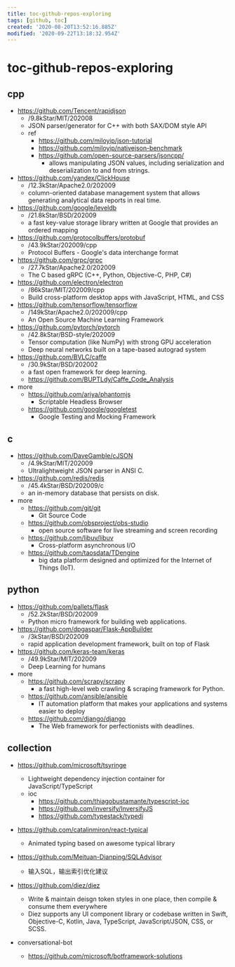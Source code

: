 ```yaml
---
title: toc-github-repos-exploring
tags: [github, toc]
created: '2020-08-20T13:52:16.885Z'
modified: '2020-09-22T13:18:32.954Z'
---
```


# toc-github-repos-exploring

## cpp

- https://github.com/Tencent/rapidjson
  - /9.8kStar/MIT/202008
  - JSON parser/generator for C++ with both SAX/DOM style API
  - ref
    - https://github.com/miloyip/json-tutorial
    - https://github.com/miloyip/nativejson-benchmark
    - https://github.com/open-source-parsers/jsoncpp/
      - allows manipulating JSON values, including serialization and deserialization to and from strings.
- https://github.com/yandex/ClickHouse
  - /12.3kStar/Apache2.0/202009
  - column-oriented database management system that allows generating analytical data reports in real time.
- https://github.com/google/leveldb
  - /21.8kStar/BSD/202009
  - a fast key-value storage library written at Google that provides an ordered mapping
- https://github.com/protocolbuffers/protobuf
  - /43.9kStar/202009/cpp
  - Protocol Buffers - Google's data interchange format
- https://github.com/grpc/grpc
  - /27.7kStar/Apache2.0/202009
  - The C based gRPC (C++, Python, Objective-C, PHP, C#)
- https://github.com/electron/electron
  - /86kStar/MIT/202009/cpp
  - Build cross-platform desktop apps with JavaScript, HTML, and CSS
- https://github.com/tensorflow/tensorflow
  - /149kStar/Apache2.0/202009/cpp
  - An Open Source Machine Learning Framework
- https://github.com/pytorch/pytorch
  - /42.8kStar/BSD-style/202009
  - Tensor computation (like NumPy) with strong GPU acceleration
  - Deep neural networks built on a tape-based autograd system
- https://github.com/BVLC/caffe
  - /30.9kStar/BSD/202002
  - a fast open framework for deep learning.
  - https://github.com/BUPTLdy/Caffe_Code_Analysis
- more
  - https://github.com/ariya/phantomjs
    - Scriptable Headless Browser
  - https://github.com/google/googletest
    - Google Testing and Mocking Framework

## c

- https://github.com/DaveGamble/cJSON
  - /4.9kStar/MIT/202009
  - Ultralightweight JSON parser in ANSI C.
- https://github.com/redis/redis
  - /45.4kStar/BSD/202009/c
  - an in-memory database that persists on disk.
- more
  - https://github.com/git/git
    - Git Source Code
  - https://github.com/obsproject/obs-studio
    - open source software for live streaming and screen recording
  - https://github.com/libuv/libuv
    - Cross-platform asynchronous I/O
  - https://github.com/taosdata/TDengine
    - big data platform designed and optimized for the Internet of Things (IoT).

## python

- https://github.com/pallets/flask
  - /52.2kStar/BSD/202009
  - Python micro framework for building web applications.
- https://github.com/dpgaspar/Flask-AppBuilder
  - /3kStar/BSD/202009
  - rapid application development framework, built on top of Flask
- https://github.com/keras-team/keras
  - /49.9kStar/MIT/202009
  - Deep Learning for humans
- more
  - https://github.com/scrapy/scrapy
    - a fast high-level web crawling & scraping framework for Python.
  - https://github.com/ansible/ansible
    - IT automation platform that makes your applications and systems easier to deploy
  - https://github.com/django/django
    - The Web framework for perfectionists with deadlines.

## collection

- https://github.com/microsoft/tsyringe
  - Lightweight dependency injection container for JavaScript/TypeScript
  - ioc
    - https://github.com/thiagobustamante/typescript-ioc
    - https://github.com/inversify/InversifyJS
    - https://github.com/typestack/typedi

- https://github.com/catalinmiron/react-typical
  - Animated typing based on awesome typical library

- https://github.com/Meituan-Dianping/SQLAdvisor
  - 输入SQL，输出索引优化建议

- https://github.com/diez/diez
  - Write & maintain deisgn token styles in one place, then compile & consume them everywhere
  - Diez supports any UI component library or codebase written in Swift, Objective-C, Kotlin, Java, TypeScript, JavaScript/JSON, CSS, or SCSS.

- conversational-bot
  - https://github.com/microsoft/botframework-solutions
